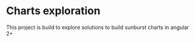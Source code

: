# Charts exploration

This project is build to explore solutions to build sunburst charts in angular 2+
